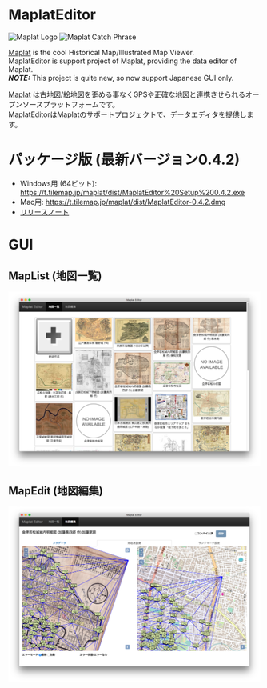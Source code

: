 # MaplatEditor
![Maplat Logo](https://code4history.github.io/Maplat/page_imgs/maplat.png)
![Maplat Catch Phrase](https://code4history.github.io/Maplat/page_imgs/bijective.png)

[Maplat](https://github.com/code4history/Maplat/wiki) is the cool Historical Map/Illustrated Map Viewer.  
MaplatEditor is support project of Maplat, providing the data editor of Maplat.  
***NOTE:*** This project is quite new, so now support Japanese GUI only.

[Maplat](https://github.com/code4history/Maplat/wiki) は古地図/絵地図を歪める事なくGPSや正確な地図と連携させられるオープンソースプラットフォームです。  
MaplatEditorはMaplatのサポートプロジェクトで、データエディタを提供します。

# パッケージ版 (最新バージョン0.4.2)
* Windows用 (64ビット): https://t.tilemap.jp/maplat/dist/MaplatEditor%20Setup%200.4.2.exe
* Mac用: https://t.tilemap.jp/maplat/dist/MaplatEditor-0.4.2.dmg
* [リリースノート](https://github.com/code4history/MaplatEditor/releases/tag/v0.4.2)

# GUI 
## MapList (地図一覧)

![MapList](https://raw.githubusercontent.com/code4history/MaplatEditor/master/maplist.png)

## MapEdit (地図編集)

![MapEdit](https://raw.githubusercontent.com/code4history/MaplatEditor/master/mapedit.png)
